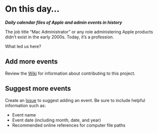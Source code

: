 # On this day…
***Daily calendar files of Apple and admin events in history***

The job title “Mac Administrator” or any role administering Apple products didn’t exist in the early 2000s. Today, it’s a profession.

What led us here?

## Add more events
Review the [Wiki](../../wiki) for information about contributing to this project.

## Suggest more events
Create an [Issue](../../issues) to suggest adding an event. Be sure to include helpful information such as:

* Event name
* Event date (including month, date, and year)
* Recommended online references for computer file paths